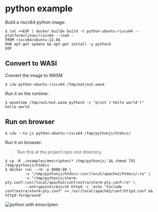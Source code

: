# python example

Build a riscv64 python image:

```console
$ cat <<EOF | docker buildx build -t python-ubuntu-riscv64 --platform=linux/riscv64 --load -
FROM riscv64/ubuntu:22.04
RUN apt-get update && apt-get install -y python3
EOF
```

## Convert to WASI

Convert the image to WASM

```
$ c2w python-ubuntu-riscv64 /tmp/out/out.wasm
```

Run it on the runtime:

```
$ wasmtime /tmp/out/out.wasm python3 -c "print ('hello world')"
hello world
```

## Run on browser

```
$ c2w --to-js python-ubuntu-riscv64 /tmp/pythonjs/htdocs/
```

Run it on browser:

> Run this at the project repo root directory.

```
$ cp -R ./examples/emscripten/* /tmp/pythonjs/ && chmod 755 /tmp/pythonjs/htdocs
$ docker run --rm -p 8080:80 \
         -v "/tmp/pythonjs/htdocs:/usr/local/apache2/htdocs/:ro" \
         -v "/tmp/pythonjs/xterm-pty.conf:/usr/local/apache2/conf/extra/xterm-pty.conf:ro" \
         --entrypoint=/bin/sh httpd -c 'echo "Include conf/extra/xterm-pty.conf" >> /usr/local/apache2/conf/httpd.conf && httpd-foreground'
```

![python with emscripten](../docs/images/python-hello.png)
